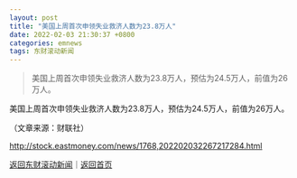 ```yaml
---
layout: post
title: "美国上周首次申领失业救济人数为23.8万人"
date: 2022-02-03 21:30:37 +0800
categories: emnews
tags: 东财滚动新闻
---
```

> 美国上周首次申领失业救济人数为23.8万人，预估为24.5万人，前值为26万人。

<p>美国上周首次申领失业救济人数为23.8万人，预估为24.5万人，前值为26万人。</p><p class="em_media">（文章来源：财联社）</p>

<http://stock.eastmoney.com/news/1768,202202032267217284.html>

[返回东财滚动新闻](//finews.withounder.com/emnews/)｜[返回首页](//finews.withounder.com/)